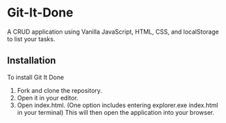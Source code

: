 # Git-It-Done

A CRUD application using Vanilla JavaScript, HTML, CSS, and localStorage to list your tasks.

## Installation

To install Git It Done

1) Fork and clone the repository. 
2) Open it in your editor. 
3) Open index.html. (One option includes entering explorer.exe index.html in your terminal) This will then open the application into your browser.